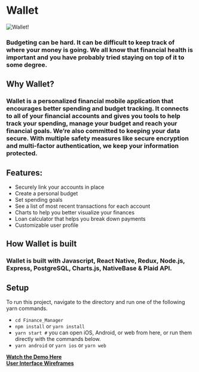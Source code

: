 # Wallet
![Wallet!](https://github.com/treaganbirbal/Wallet/blob/master/assets/wallet_logo.png?raw=true "Wallet logo" )


  ### Budgeting can be hard. It can be difficult to keep track of where your money is going. We all know that financial health is important and you have probably tried staying on top of it to some degree. 
  
   ## Why Wallet?

  ### Wallet is a personalized financial mobile application that encourages better spending and budget tracking. It connects to all of your financial accounts and gives you tools to help track your spending, manage your budget and reach your financial goals. We’re also committed to keeping your data secure. With multiple safety measures like secure encryption and multi-factor authentication, we keep your information protected.
  
  ## Features: 
   - Securely link your accounts in place
   - Create a personal budget
   - Set spending goals
   - See a list of most recent transactions for each account
   - Charts to help you better visualize your finances
   - Loan calculator that helps you break down payments
   - Customizable user profile
   
  
  ## How Wallet is built
  ### Wallet is built with Javascript, React Native, Redux, Node.js, Express, PostgreSQL, Charts.js, NativeBase & Plaid API.

  
## Setup
To run this project, navigate to the directory and run one of the following yarn commands.

- ```cd Finance_Manager```
- ```npm install``` or ```yarn install```
- ```yarn start #``` you can open iOS, Android, or web from here, or run them directly with the commands below.
- ```yarn android``` or ```yarn ios``` or ```yarn web```

[**Watch the Demo Here**](https://www.youtube.com/watch?v=MBNpYkdR5_U) </br>
[**User Interface Wireframes**](https://github.com/2004-wdf-capstone-team-c/Finance_Manager/blob/master/Wallet_wireframes.pdf)  
